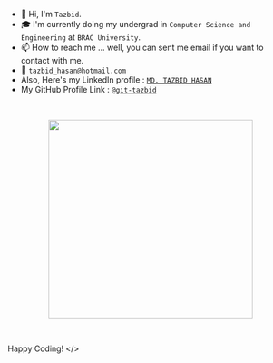 - 👋 Hi, I'm `Tazbid`.
- 🎓 I'm currently doing my undergrad in `Computer Science and Engineering` at `BRAC University`.
- 📫 How to reach me ... well, you can sent me email if you want to contact with me.
- 📧 `tazbid_hasan@hotmail.com`
- Also, Here's my LinkedIn profile : [`MD. TAZBID HASAN`](https://www.linkedin.com/in/md-tazbid-hasan/)
- My GitHub Profile Link : [`@git-tazbid`](https://github.com/git-tazbid)

<!---
    
--->
<br>
<p align="center">
  <img width="360" height="350" src="https://user-images.githubusercontent.com/115063167/206525203-3e4db387-ca7c-440b-a1c8-c049fd95407a.jpg">
</p>
<br>



Happy Coding! </>
